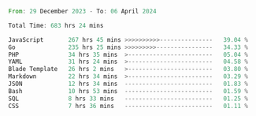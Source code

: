 
<!--START_SECTION:waka-->

```rust
From: 29 December 2023 - To: 06 April 2024

Total Time: 683 hrs 24 mins

JavaScript       267 hrs 45 mins >>>>>>>>>>---------------   39.04 %
Go               235 hrs 25 mins >>>>>>>>>----------------   34.33 %
PHP              34 hrs 35 mins  >------------------------   05.04 %
YAML             31 hrs 24 mins  >------------------------   04.58 %
Blade Template   26 hrs 2 mins   >------------------------   03.80 %
Markdown         22 hrs 34 mins  >------------------------   03.29 %
JSON             12 hrs 34 mins  -------------------------   01.83 %
Bash             10 hrs 53 mins  -------------------------   01.59 %
SQL              8 hrs 33 mins   -------------------------   01.25 %
CSS              7 hrs 36 mins   -------------------------   01.11 %
```

<!--END_SECTION:waka-->
<!---
Abedmuh/Abedmuh is a ✨ special ✨ repository because its `README.md` (this file) appears on your GitHub profile.
You can click the Preview link to take a look at your changes.
--->
